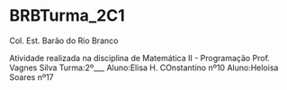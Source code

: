 # BRBTurma_2C1
Col. Est. Barão do Rio Branco

Atividade realizada na disciplina de Matemática II - Programação
Prof. Vagnes Silva
Turma:2º___
Aluno:Elisa H. COnstantino nº10
Aluno:Heloisa Soares nº17
